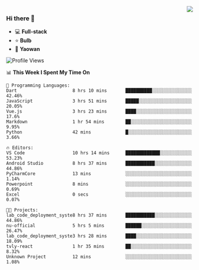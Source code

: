 <img  align="right" src="https://github-readme-stats.vercel.app/api?username=LolipopJ&show_icons=true&count_private=true&hide_title=true&include_all_commits=true&theme=vue">

### Hi there 👋

- :computer: **Full-stack**
- :star: **Bulb**
- :pill: **Yaowan**

<!--START_SECTION:waka-->
![Profile Views](http://img.shields.io/badge/Profile%20Views-20-blue)

📊 **This Week I Spent My Time On** 

```text
💬 Programming Languages: 
Dart                     8 hrs 10 mins       ██████████░░░░░░░░░░░░░░░   42.46% 
JavaScript               3 hrs 51 mins       █████░░░░░░░░░░░░░░░░░░░░   20.05% 
Vue.js                   3 hrs 23 mins       ████░░░░░░░░░░░░░░░░░░░░░   17.6% 
Markdown                 1 hr 54 mins        ██░░░░░░░░░░░░░░░░░░░░░░░   9.95% 
Python                   42 mins             █░░░░░░░░░░░░░░░░░░░░░░░░   3.66%

🔥 Editors: 
VS Code                  10 hrs 14 mins      █████████████░░░░░░░░░░░░   53.23% 
Android Studio           8 hrs 37 mins       ███████████░░░░░░░░░░░░░░   44.86% 
PyCharmCore              13 mins             ░░░░░░░░░░░░░░░░░░░░░░░░░   1.14% 
Powerpoint               8 mins              ░░░░░░░░░░░░░░░░░░░░░░░░░   0.69% 
Excel                    0 secs              ░░░░░░░░░░░░░░░░░░░░░░░░░   0.07%

🐱‍💻 Projects: 
lab_code_deployment_syste8 hrs 37 mins       ███████████░░░░░░░░░░░░░░   44.86% 
nu-official              5 hrs 5 mins        ██████░░░░░░░░░░░░░░░░░░░   26.47% 
lab_code_deployment_syste3 hrs 28 mins       ████░░░░░░░░░░░░░░░░░░░░░   18.09% 
tvly-react               1 hr 35 mins        ██░░░░░░░░░░░░░░░░░░░░░░░   8.32% 
Unknown Project          12 mins             ░░░░░░░░░░░░░░░░░░░░░░░░░   1.08%

```


<!--END_SECTION:waka-->

